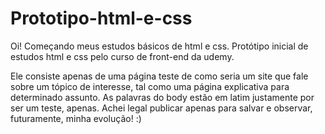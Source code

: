 # Prototipo-html-e-css

Oi! Começando meus estudos básicos de html e css.
Protótipo inicial de estudos html e css pelo curso de front-end da udemy.

Ele consiste apenas de uma página teste de como seria um site que fale sobre um tópico de interesse, tal como uma página explicativa para determinado assunto. As palavras do body 
estão em latim justamente por ser um teste, apenas. Achei legal publicar apenas para salvar e observar, futuramente, minha evolução! :)
